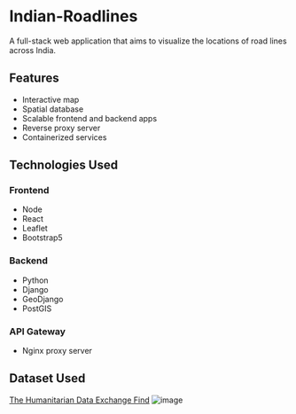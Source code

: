 # Indian-Roadlines
A full-stack web application that aims to visualize the locations of road lines across India.

## Features

- Interactive map
- Spatial database
- Scalable frontend and backend apps
- Reverse proxy server
- Containerized services

## Technologies Used

### Frontend

- Node
- React
- Leaflet
- Bootstrap5

### Backend

- Python
- Django
- GeoDjango
- PostGIS

### API Gateway

- Nginx proxy server


## Dataset Used
[The Humanitarian Data Exchange Find](https://data.humdata.org/dataset/hotosm_ind_roads)
![image](https://github.com/user-attachments/assets/198e5b61-ffe4-420c-8e0e-c51d9231f188)

